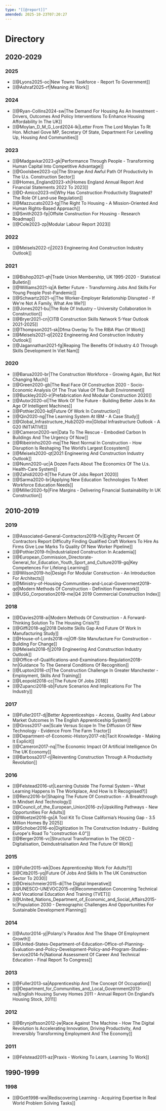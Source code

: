 ```yaml
---
type: "[[@report]]"
amended: 2025-10-23T07:20:27
---
```


# Directory
## 2020-2029
### 2025
- [[@Lyons2025-oc|New Towns Taskforce - Report To Government]]
- [[@Ashraf2025-rf|Meaning At Work]]
### 2024
- [[@Ryan-Collins2024-sw|The Demand For Housing As An Investment - Drivers, Outcomes And Policy Interventions To Enhance Housing Affordability In The UK]]
- [[@Moylan_D_M_G_Lord2024-lk|Letter From The Lord Moylan To Rt Hon. Michael Gove MP, Secretary Of State, Department For Levelling Up, Housing And Communities]]
### 2023
- [[@Madgavkar2023-gk|Performance Through People - Transforming Human Capital Into Competitive Advantage]]
- [[@Goolsbee2023-cp|The Strange And Awful Path Of Productivity In The U.s. Construction Sector]]
- [[@Homes_England2023-xh|Homes England Annual Report And Financial Statements 2022 To 2023]]
- [[@D-Amico2023-ml|Why Has Construction Productivity Stagnated? The Role Of Land‑use Regulation]]
- [[@Mazzucato2023-tg|The Right To Housing - A Mission-Oriented And Human Rights-Based Approach]]
- [[@Smith2023-fp|Offsite Construction For Housing - Research Roadmap]]
- [[@Cole2023-zp|Modular Labour Report 2023]]
### 2022
- [[@Meisels2022-rj|2023 Engineering And Construction Industry Outlook]]
### 2021
- [[@Bishop2021-qh|Trade Union Membership, UK 1995-2020 - Statistical Bulletin]]
- [[@Williams2021-iq|A Better Future - Transforming Jobs And Skills For Young People Post-Pandemic]]
- [[@Schwartz2021-vj|The Worker-Employer Relationship Disrupted - If We're Not A Family, What Are We?]]
- [[@Jones2021-bu|The Role Of Industry – University Collaboration In Construction]]
- [[@Bryer2021-cn|CITB Construction Skills Network 5-Year Outlook 2021-2025]]
- [[@Thompson2021-sk|Dfma Overlay To The RIBA Plan Of Work]]
- [[@Meisels2021-ql|2022 Engineering And Construction Industry Outlook]]
- [[@Jagannathan2021-fg|Reaping The Benefits Of Industry 4.0 Through Skills Development In Viet Nam]]
### 2020
- [[@Barua2020-br|The Construction Workforce - Growing Again, But Not Changing Much]]
- [[@Green2020-gb|The Real Face Of Construction 2020 - Socio-Economic Analysis Of The True Value Of The Built Environment]]
- [[@Buckley2020-ir|Prefabrication And Modular Construction 2020]]
- [[@Autor2020-ol|The Work Of The Future - Building Better Jobs In An Age Of Intelligent Machines]]
- [[@Pothier2020-kd|Future Of Work In Construction]]
- [[@Qin2020-ng|The Learning System At IBM - A Case Study]]
- [[@Global_Infrastructure_Hub2020-mx|Global Infrastructure Outlook - A G20 INITIATIVE]]
- [[@Cameron2020-wn|Data To The Rescue - Embodied Carbon In Buildings And The Urgency Of Now]]
- [[@Ribeirinho2020-mq|The Next Normal In Construction - How Disruption Is Reshaping The World’s Largest Ecosystem]]
- [[@Meisels2020-qt|2021 Engineering And Construction Industry Outlook]]
- [[@Nunn2020-uc|A Dozen Facts About The Economics Of The U.s. Health-Care System]]
- [[@Zahidi2020-lt|The Future Of Jobs Report 2020]]
- [[@Sarma2020-br|Applying New Education Technologies To Meet Workforce Education Needs]]
- [[@Miller2020-fp|Fine Margins - Delivering Financial Sustainability In UK Construction]]
## 2010-2019
### 2019
- [[@Associated-General-Contractors2019-fv|Eighty Percent Of Contractors Report Difficulty Finding Qualified Craft Workers To Hire As Firms Give Low Marks To Quality Of New Worker Pipeline]]
- [[@Pothier2019-fn|Industrialized Construction In Academia]]
- [[@European_Commission_Directorate-General_for_Education_Youth_Sport_and_Culture2019-gq|Key Competences For Lifelong Learning]]
- [[@Wilson2019-ho|Design For Modular Construction - An Introduction For Architects]]
- [[@Ministry-of-Housing-Communities-and-Local-Government2019-qd|Modern Methods Of Construction - Definition Framework]]
- [[@USG_Corporation2019-me|Q4 2019 Commercial Construction Index]]
### 2018
- [[@Davies2018-ai|Modern Methods Of Construction - A Forward-Thinking Solution To The Housing Crisis?]]
- [[@Giffi2018-ag|2018 Deloitte Skills Gap And Future Of Work In Manufacturing Study]]
- [[@House-of-Lords2018-rq|Off-Site Manufacture For Construction - Building For Change]]
- [[@Meisels2018-fj|2019 Engineering And Construction Industry Outlook]]
- [[@Office-of-Qualifications-and-Examinations-Regulation2018-hn|Guidance To The General Conditions Of Recognition]]
- [[@Lupton2018-ct|The Construction Challenge In Greater Manchester - Employment, Skills And Training]]
- [[@Leopold2018-cc|The Future Of Jobs 2018]]
- [[@Zupanci2018-sb|Future Scenarios And Implications For The Industry]]
### 2017
- [[@Fuller2017-dj|Better Apprenticeships - Access, Quality And Labour Market Outcomes In The English Apprenticeship System]]
- [[@Gross2017-aw|Scale Versus Scope In The Diffusion Of New Technology - Evidence From The Farm Tractor]]
- [[@Department-of-Economic-History2017-nb|Tacit Knowledge - Making It Explicit]]
- [[@Cameron2017-nq|The Economic Impact Of Artificial Intelligence On The UK Economy]]
- [[@Barbosa2017-rj|Reinventing Construction Through A Productivity Revolution]]
### 2016
- [[@Felstead2016-ut|Learning Outside The Formal System – What Learning Happens In The Workplace, And How Is It Recognised?]]
- [[@Renz2016-br|Shaping The Future Of Construction - A Breakthrough In Mindset And Technology]]
- [[@Council_of_the_European_Union2016-zv|Upskilling Pathways - New Opportunities For Adults]]
- [[@Woetzel2016-gs|A Tool Kit To Close California’s Housing Gap - 3.5 Million Homes By 2025]]
- [[@Schober2016-eo|Digitization In The Construction Industry - Building Europe's Road To "construction 4.0"]]
- [[@Berger2016-vc|Structural Transformation In The OECD - Digitalisation, Deindustrialisation And The Future Of Work]]
### 2015
- [[@Fuller2015-wk|Does Apprenticeship Work For Adults?]]
- [[@Citb2015-yq|Future Of Jobs And Skills In The UK Construction Sector To 2030]]
- [[@Dreischmeier2015-di|The Digital Imperative]]
- [[@UNESCO-UNEVOC2015-rd|Recommendation Concerning Technical And Vocational Education And Training (TVET)]]
- [[@United_Nations_Department_of_Economic_and_Social_Affairs2015-tc|Population 2030 - Demographic Challenges And Opportunities For Sustainable Development Planning]]
### 2014
- [[@Autor2014-yj|Polanyi's Paradox And The Shape Of Employment Growth]]
- [[@United-States-Department-of-Education-Office-of-Planning-Evaluation-and-Policy-Development-Policy-and-Program-Studies-Service2014-fv|National Assessment Of Career And Technical Education - Final Report To Congress]]
### 2013
- [[@Fuller2013-sa|Apprenticeship And The Concept Of Occupation]]
- [[@Department_for_Communities_and_Local_Government2013-na|English Housing Survey Homes 2011 - Annual Report On England’s Housing Stock, 2011]]
### 2012
- [[@Brynjolfsson2012-jw|Race Against The Machine - How The Digital Revolution Is Accelerating Innovation, Driving Productivity, And Irreversibly Transforming Employment And The Economy]]
### 2011
- [[@Felstead2011-az|Praxis - Working To Learn, Learning To Work]]
## 1990-1999
### 1998
- [[@Gott1998-ww|Rediscovering Learning - Acquiring Expertise In Real World Problem Solving Tasks]]

